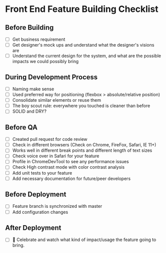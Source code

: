 # Front End Feature Building Checklist

## Before Building

- [ ] Get business requirement
- [ ] Get designer's mock ups and understand what the designer's visions are
- [ ] Understand the current design for the system, and what are the possible impacts we could possibly bring

## During Development Process

- [ ] Naming make sense
- [ ] Used preferred way for positioning (flexbox > absolute/relative position)
- [ ] Consolidate similar elements or reuse them
- [ ] The boy scout  rule: everywhere you touched is cleaner than before
- [ ] SOLID and DRY?

## Before QA

- [ ] Created pull request for code review
- [ ] Check in different browsers (Check on Chrome, FireFox, Safari, IE 11+)
- [ ] Works well in different break points and different length of text sizes
- [ ] Check voice over in Safari for your feature
- [ ] Profile in ChromeDevTool to see any performance issues
- [ ] Check High contrast mode with color contrast analysis
- [ ] Add unit tests to your feature
- [ ] Add necessary documentation for future/peer developers

## Before Deployment

- [ ] Feature branch is synchronized with master
- [ ] Add configuration changes

## After Deployment

- [ ] 🎉 Celebrate and watch what kind of impact/usage the feature going to bring.


